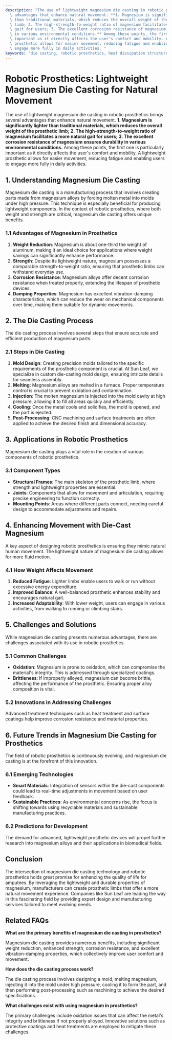 ```yaml
---
description: "The use of lightweight magnesium die casting in robotic prosthetics brings several\
  \ advantages that enhance natural movement. **1. Magnesium is significantly lighter\
  \ than traditional materials, which reduces the overall weight of the prosthetic\
  \ limb; 2. The high-strength-to-weight ratio of magnesium facilitates a more natural\
  \ gait for users; 3. The excellent corrosion resistance of magnesium ensures durability\
  \ in various environmental conditions.** Among these points, the first one is particularly\
  \ important as it directly affects the user's comfort and mobility. A lightweight\
  \ prosthetic allows for easier movement, reducing fatigue and enabling users to\
  \ engage more fully in daily activities. "
keywords: "die casting, robotic prosthetics, heat dissipation structure, heat dissipation efficiency"
---
```

# Robotic Prosthetics: Lightweight Magnesium Die Casting for Natural Movement

The use of lightweight magnesium die casting in robotic prosthetics brings several advantages that enhance natural movement. **1. Magnesium is significantly lighter than traditional materials, which reduces the overall weight of the prosthetic limb; 2. The high-strength-to-weight ratio of magnesium facilitates a more natural gait for users; 3. The excellent corrosion resistance of magnesium ensures durability in various environmental conditions.** Among these points, the first one is particularly important as it directly affects the user's comfort and mobility. A lightweight prosthetic allows for easier movement, reducing fatigue and enabling users to engage more fully in daily activities. 

## **1. Understanding Magnesium Die Casting**

Magnesium die casting is a manufacturing process that involves creating parts made from magnesium alloys by forcing molten metal into molds under high pressure. This technique is especially beneficial for producing lightweight components. In the context of robotic prosthetics, where both weight and strength are critical, magnesium die casting offers unique benefits.

### **1.1 Advantages of Magnesium in Prosthetics**

1. **Weight Reduction**: Magnesium is about one-third the weight of aluminum, making it an ideal choice for applications where weight savings can significantly enhance performance.
2. **Strength**: Despite its lightweight nature, magnesium possesses a comparable strength-to-weight ratio, ensuring that prosthetic limbs can withstand everyday use.
3. **Corrosion Resistance**: Magnesium alloys offer decent corrosion resistance when treated properly, extending the lifespan of prosthetic devices.
4. **Damping Properties**: Magnesium has excellent vibration-damping characteristics, which can reduce the wear on mechanical components over time, making them suitable for dynamic movements.

## **2. The Die Casting Process**

The die casting process involves several steps that ensure accurate and efficient production of magnesium parts. 

### **2.1 Steps in Die Casting**

1. **Mold Design**: Creating precision molds tailored to the specific requirements of the prosthetic component is crucial. At Sun Leaf, we specialize in custom die-casting mold design, ensuring intricate details for seamless assembly.
2. **Melting**: Magnesium alloys are melted in a furnace. Proper temperature control is crucial to prevent oxidation and contamination.
3. **Injection**: The molten magnesium is injected into the mold cavity at high pressure, allowing it to fill all areas quickly and efficiently.
4. **Cooling**: Once the metal cools and solidifies, the mold is opened, and the part is ejected.
5. **Post-Processing**: CNC machining and surface treatments are often applied to achieve the desired finish and dimensional accuracy.

## **3. Applications in Robotic Prosthetics**

Magnesium die casting plays a vital role in the creation of various components of robotic prosthetics. 

### **3.1 Component Types**

- **Structural Frames**: The main skeleton of the prosthetic limb, where strength and lightweight properties are essential.
- **Joints**: Components that allow for movement and articulation, requiring precise engineering to function correctly.
- **Mounting Points**: Areas where different parts connect, needing careful design to accommodate adjustments and repairs.

## **4. Enhancing Movement with Die-Cast Magnesium**

A key aspect of designing robotic prosthetics is ensuring they mimic natural human movement. The lightweight nature of magnesium die casting allows for more fluid motion.

### **4.1 How Weight Affects Movement**

1. **Reduced Fatigue**: Lighter limbs enable users to walk or run without excessive energy expenditure.
2. **Improved Balance**: A well-balanced prosthetic enhances stability and encourages natural gait.
3. **Increased Adaptability**: With lower weight, users can engage in various activities, from walking to running or climbing stairs.

## **5. Challenges and Solutions**

While magnesium die casting presents numerous advantages, there are challenges associated with its use in robotic prosthetics.

### **5.1 Common Challenges**

- **Oxidation**: Magnesium is prone to oxidation, which can compromise the material's integrity. This is addressed through specialized coatings.
- **Brittleness**: If improperly alloyed, magnesium can become brittle, affecting the performance of the prosthetic. Ensuring proper alloy composition is vital.

### **5.2 Innovations in Addressing Challenges**

Advanced treatment techniques such as heat treatment and surface coatings help improve corrosion resistance and material properties.

## **6. Future Trends in Magnesium Die Casting for Prosthetics**

The field of robotic prosthetics is continuously evolving, and magnesium die casting is at the forefront of this innovation.

### **6.1 Emerging Technologies**

- **Smart Materials**: Integration of sensors within the die-cast components could lead to real-time adjustments in movement based on user feedback.
- **Sustainable Practices**: As environmental concerns rise, the focus is shifting towards using recyclable materials and sustainable manufacturing practices.

### **6.2 Predictions for Development**

The demand for advanced, lightweight prosthetic devices will propel further research into magnesium alloys and their applications in biomedical fields.

## **Conclusion**

The intersection of magnesium die casting technology and robotic prosthetics holds great promise for enhancing the quality of life for amputees. By leveraging the lightweight and durable properties of magnesium, manufacturers can create prosthetic limbs that offer a more natural movement experience. Companies like Sun Leaf are leading the way in this fascinating field by providing expert design and manufacturing services tailored to meet evolving needs.

## Related FAQs

**What are the primary benefits of magnesium die casting in prosthetics?**

Magnesium die casting provides numerous benefits, including significant weight reduction, enhanced strength, corrosion resistance, and excellent vibration-damping properties, which collectively improve user comfort and movement.

**How does the die casting process work?**

The die casting process involves designing a mold, melting magnesium, injecting it into the mold under high pressure, cooling it to form the part, and then performing post-processing such as machining to achieve the desired specifications.

**What challenges exist with using magnesium in prosthetics?**

The primary challenges include oxidation issues that can affect the metal's integrity and brittleness if not properly alloyed. Innovative solutions such as protective coatings and heat treatments are employed to mitigate these challenges.
